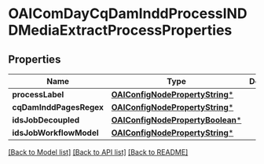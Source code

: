# OAIComDayCqDamInddProcessINDDMediaExtractProcessProperties

## Properties
Name | Type | Description | Notes
------------ | ------------- | ------------- | -------------
**processLabel** | [**OAIConfigNodePropertyString***](OAIConfigNodePropertyString.md) |  | [optional] 
**cqDamInddPagesRegex** | [**OAIConfigNodePropertyString***](OAIConfigNodePropertyString.md) |  | [optional] 
**idsJobDecoupled** | [**OAIConfigNodePropertyBoolean***](OAIConfigNodePropertyBoolean.md) |  | [optional] 
**idsJobWorkflowModel** | [**OAIConfigNodePropertyString***](OAIConfigNodePropertyString.md) |  | [optional] 

[[Back to Model list]](../README.md#documentation-for-models) [[Back to API list]](../README.md#documentation-for-api-endpoints) [[Back to README]](../README.md)


